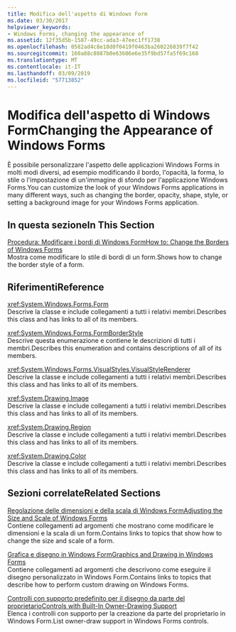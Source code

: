 ```yaml
---
title: Modifica dell'aspetto di Windows Form
ms.date: 03/30/2017
helpviewer_keywords:
- Windows Forms, changing the appearance of
ms.assetid: 12f35d5b-1587-49cc-ada3-47eec1ff1738
ms.openlocfilehash: 0582ad4c8e18d0f0419f0463ba260226839f7f42
ms.sourcegitcommit: 160a88c8087b0e63606e6e35f9bd57fa5f69c168
ms.translationtype: MT
ms.contentlocale: it-IT
ms.lasthandoff: 03/09/2019
ms.locfileid: "57713852"
---
```

# <a name="changing-the-appearance-of-windows-forms"></a><span data-ttu-id="84947-102">Modifica dell'aspetto di Windows Form</span><span class="sxs-lookup"><span data-stu-id="84947-102">Changing the Appearance of Windows Forms</span></span>
<span data-ttu-id="84947-103">È possibile personalizzare l'aspetto delle applicazioni Windows Forms in molti modi diversi, ad esempio modificando il bordo, l'opacità, la forma, lo stile o l'impostazione di un'immagine di sfondo per l'applicazione Windows Forms.</span><span class="sxs-lookup"><span data-stu-id="84947-103">You can customize the look of your Windows Forms applications in many different ways, such as changing the border, opacity, shape, style, or setting a background image for your Windows Forms application.</span></span>  
  
## <a name="in-this-section"></a><span data-ttu-id="84947-104">In questa sezione</span><span class="sxs-lookup"><span data-stu-id="84947-104">In This Section</span></span>  
 [<span data-ttu-id="84947-105">Procedura: Modificare i bordi di Windows Form</span><span class="sxs-lookup"><span data-stu-id="84947-105">How to: Change the Borders of Windows Forms</span></span>](how-to-change-the-borders-of-windows-forms.md)  
 <span data-ttu-id="84947-106">Mostra come modificare lo stile di bordi di un form.</span><span class="sxs-lookup"><span data-stu-id="84947-106">Shows how to change the border style of a form.</span></span>  
  
## <a name="reference"></a><span data-ttu-id="84947-107">Riferimenti</span><span class="sxs-lookup"><span data-stu-id="84947-107">Reference</span></span>  
 <xref:System.Windows.Forms.Form>  
 <span data-ttu-id="84947-108">Descrive la classe e include collegamenti a tutti i relativi membri.</span><span class="sxs-lookup"><span data-stu-id="84947-108">Describes this class and has links to all of its members.</span></span>  
  
 <xref:System.Windows.Forms.FormBorderStyle>  
 <span data-ttu-id="84947-109">Descrive questa enumerazione e contiene le descrizioni di tutti i membri.</span><span class="sxs-lookup"><span data-stu-id="84947-109">Describes this enumeration and contains descriptions of all of its members.</span></span>  
  
 <xref:System.Windows.Forms.VisualStyles.VisualStyleRenderer>  
 <span data-ttu-id="84947-110">Descrive la classe e include collegamenti a tutti i relativi membri.</span><span class="sxs-lookup"><span data-stu-id="84947-110">Describes this class and has links to all of its members.</span></span>  
  
 <xref:System.Drawing.Image>  
 <span data-ttu-id="84947-111">Descrive la classe e include collegamenti a tutti i relativi membri.</span><span class="sxs-lookup"><span data-stu-id="84947-111">Describes this class and has links to all of its members.</span></span>  
  
 <xref:System.Drawing.Region>  
 <span data-ttu-id="84947-112">Descrive la classe e include collegamenti a tutti i relativi membri.</span><span class="sxs-lookup"><span data-stu-id="84947-112">Describes this class and has links to all of its members.</span></span>  
  
 <xref:System.Drawing.Color>  
 <span data-ttu-id="84947-113">Descrive la classe e include collegamenti a tutti i relativi membri.</span><span class="sxs-lookup"><span data-stu-id="84947-113">Describes this class and has links to all of its members.</span></span>  
  
## <a name="related-sections"></a><span data-ttu-id="84947-114">Sezioni correlate</span><span class="sxs-lookup"><span data-stu-id="84947-114">Related Sections</span></span>  
 [<span data-ttu-id="84947-115">Regolazione delle dimensioni e della scala di Windows Form</span><span class="sxs-lookup"><span data-stu-id="84947-115">Adjusting the Size and Scale of Windows Forms</span></span>](adjusting-the-size-and-scale-of-windows-forms.md)  
 <span data-ttu-id="84947-116">Contiene collegamenti ad argomenti che mostrano come modificare le dimensioni e la scala di un form.</span><span class="sxs-lookup"><span data-stu-id="84947-116">Contains links to topics that show how to change the size and scale of a form.</span></span>  
  
 [<span data-ttu-id="84947-117">Grafica e disegno in Windows Form</span><span class="sxs-lookup"><span data-stu-id="84947-117">Graphics and Drawing in Windows Forms</span></span>](./advanced/graphics-and-drawing-in-windows-forms.md)  
 <span data-ttu-id="84947-118">Contiene collegamenti ad argomenti che descrivono come eseguire il disegno personalizzato in Windows Form.</span><span class="sxs-lookup"><span data-stu-id="84947-118">Contains links to topics that describe how to perform custom drawing on Windows Forms.</span></span>  
  
 [<span data-ttu-id="84947-119">Controlli con supporto predefinito per il disegno da parte del proprietario</span><span class="sxs-lookup"><span data-stu-id="84947-119">Controls with Built-In Owner-Drawing Support</span></span>](./controls/controls-with-built-in-owner-drawing-support.md)  
 <span data-ttu-id="84947-120">Elenca i controlli con supporto per la creazione da parte del proprietario in Windows Form.</span><span class="sxs-lookup"><span data-stu-id="84947-120">List owner-draw support in Windows Forms controls.</span></span>
